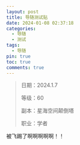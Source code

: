```yaml
---
layout: post
title: 导随测试贴
date: 2024-01-08 02:37:18
categories:
  - 导随
  - 测试
tags:
  - 导随
pin: true
toc: true
comments: true
---
```

> 日期：2024.1.7
>
> 等级：60
>
> 副本：星海空间颠倒塔
>
> 职业：学者

被飞踢了啊啊啊啊啊！！